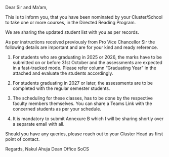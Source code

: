Dear Sir and Ma’am,

This is to inform you, that you have been nominated by your Cluster/School to take one or more courses, in the Directed Reading Program.

We are sharing the updated student list with you as per records.

As per instructions received previously from Pro Vice Chancellor Sir the following details are important and are for your kind and ready reference.

1) For students who are graduating in 2025 or 2026, the marks have to be submitted on or before 31st October and the assessments are expected in a fast-tracked mode. Please refer column “Graduating Year” in the attached and evaluate the students accordingly.

2) For students graduating in 2027 or later, the assessments are to be completed with the regular semester students.

3) The scheduling for these classes, has to be done by the respective faculty members themselves. You can share a Teams Link with the concerned students as per your schedule.

4) It is mandatory to submit Annexure B which I will be sharing shortly over a separate email with all.

Should you have any queries, please reach out to your Cluster Head as first point of contact.


Regards,
Nakul Ahuja
Dean Office SoCS

